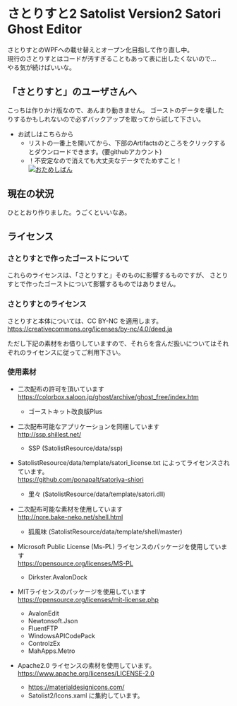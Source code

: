 # さとりすと2 Satolist Version2 Satori Ghost Editor

さとりすとのWPFへの載せ替えとオープン化目指して作り直し中。  
現行のさとりすとはコードが汚すぎることもあって表に出したくないので…  
やる気が続けばいいな。

## 「さとりすと」のユーザさんへ  
こっちは作りかけ版なので、あんまり動きません。
ゴーストのデータを壊したりするかもしれないので必ずバックアップを取ってから試して下さい。

* お試しはこちらから
  * リストの一番上を開いてから、下部のArtifactsのところをクリックするとダウンロードできます。(要githubアカウント)
  * ！不安定なので消えても大丈夫なデータでためすこと！  
[![おためしばん](https://github.com/kanadelab/Satolist2/actions/workflows/ci.yml/badge.svg?branch=master&event=push)](https://github.com/kanadelab/Satolist2/actions/workflows/ci.yml)

## 現在の状況  
ひととおり作りました。うごくといいなあ。

## ライセンス
### さとりすとで作ったゴーストについて
これらのライセンスは、「さとりすと」そのものに影響するものですが、
さとりすとで作ったゴーストについて影響するものではありません。

### さとりすとのライセンス
さとりすと本体については、CC BY-NC を適用します。
https://creativecommons.org/licenses/by-nc/4.0/deed.ja

ただし下記の素材をお借りしていますので、それらを含んだ扱いについてはそれぞれのライセンスに従ってご利用下さい。

### 使用素材
* 二次配布の許可を頂いています  
https://colorbox.saloon.jp/ghost/archive/ghost_free/index.htm
  * ゴーストキット改良版Plus

* 二次配布可能なアプリケーションを同梱しています  
http://ssp.shillest.net/ 
  * SSP (SatolistResource/data/ssp)

* SatolistResource/data/template/satori_license.txt によってライセンスされています。  
https://github.com/ponapalt/satoriya-shiori
  * 里々 (SatolistResource/data/template/satori.dll)

* 二次配布可能な素材を使用しています  
http://nore.bake-neko.net/shell.html
  * 狐風味 (SatolistResource/data/template/shell/master)

* Microsoft Public License (Ms-PL) ライセンスのパッケージを使用しています  
https://opensource.org/licenses/MS-PL  
  * Dirkster.AvalonDock

* MITライセンスのパッケージを使用しています  
https://opensource.org/licenses/mit-license.php
  * AvalonEdit
  * Newtonsoft.Json
  * FluentFTP
  * WindowsAPICodePack
  * ControlzEx
  * MahApps.Metro

* Apache2.0 ライセンスの素材を使用しています。  
  https://www.apache.org/licenses/LICENSE-2.0
  * https://materialdesignicons.com/
  * Satolist2/Icons.xaml に集約しています。
